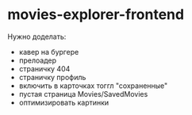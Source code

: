 # movies-explorer-frontend

Нужно доделать:

- кавер на бургере
- прелоадер
- страничку 404
- страничку профиль
- включить в карточках тоггл "сохраненные"
- пустая страница Movies/SavedMovies
- оптимизировать картинки